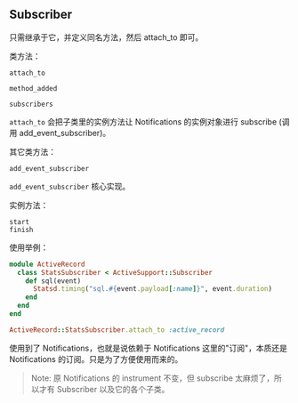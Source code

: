 ## Subscriber

只需继承于它，并定义同名方法，然后 attach_to 即可。

类方法：

```
attach_to

method_added

subscribers
```

`attach_to` 会把子类里的实例方法让 Notifications 的实例对象进行 subscribe (调用 add_event_subscriber)。

其它类方法：

```
add_event_subscriber
```

`add_event_subscriber` 核心实现。

实例方法：

```
start
finish
```

使用举例：

```ruby
module ActiveRecord
  class StatsSubscriber < ActiveSupport::Subscriber
    def sql(event)
      Statsd.timing("sql.#{event.payload[:name]}", event.duration)
    end
  end
end

ActiveRecord::StatsSubscriber.attach_to :active_record
```

使用到了 Notifications，也就是说依赖于 Notifications 这里的"订阅"，本质还是 Notifications 的订阅。只是为了方便使用而来的。

> Note: 原 Notifications 的 instrument 不变，但 subscribe 太麻烦了，所以才有 Subscriber 以及它的各个子类。
